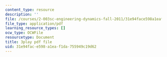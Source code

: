 ```yaml
---
content_type: resource
description: ''
file: /courses/2-003sc-engineering-dynamics-fall-2011/31e94face598a1eaf1da755949c19d62_iMz0LiqjFmE.pdf
file_type: application/pdf
learning_resource_types: []
ocw_type: OCWFile
resourcetype: Document
title: 3play pdf file
uid: 31e94fac-e598-a1ea-f1da-755949c19d62
---
```

